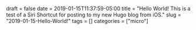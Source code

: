 
draft = false
date = 2019-01-15T11:37:59-05:00
title = "Hello World! This is a test of a Siri Shortcut for posting to my new Hugo blog from iOS."
slug = "2019-01-15-Hello-World!"
tags = []
categories = ["micro"]
